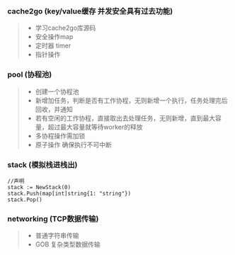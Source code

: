 ### cache2go (key/value缓存 并发安全具有过去功能)
>- 学习cache2go库源码
>- 安全操作map
>- 定时器 timer
>- 指针操作

### pool (协程池)
>- 创建一个协程池
>- 新增加任务，判断是否有工作协程，无则新增一个执行，任务处理完后回收，并通知
>- 若有空闲的工作协程，直接取出去处理任务，无则新增，直到最大容量，超过最大容量就等待worker的释放
>- 多协程操作需加锁
>- 原子操作 确保执行不可中断

### stack (模拟栈进栈出)
```
//声明
stack := NewStack(0)
stack.Push(map[int]string{1: "string"})
stack.Pop()
```

### networking (TCP数据传输)
>- 普通字符串传输
>- GOB 复杂类型数据传输